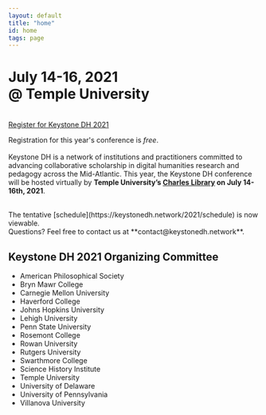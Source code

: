 ```yaml
---
layout: default
title: "home"
id: home
tags: page
---
```


# July 14-16, 2021<br/>@ Temple University
  
<br/>
<a class="button button-dark-blue" href="https://charlesstudy.temple.edu/calendar/events/keystone_dh">Register for Keystone DH 2021</a>
 
Registration for this year's conference is *free*.  
<br/>
Keystone DH is a network of institutions and practitioners committed to advancing collaborative scholarship in digital humanities research and pedagogy across the Mid-Atlantic. This year, the Keystone DH conference will be hosted virtually by **Temple University’s [Charles Library](https://www.temple.edu/about/libraries/charles) on July 14-16th, 2021**.

<br/>
The tentative [schedule](https://keystonedh.network/2021/schedule) is now viewable. 

<br/>
Questions? Feel free to contact us at **contact@keystonedh.network**. 

<br/>

## Keystone DH 2021 Organizing Committee

- American Philosophical Society
- Bryn Mawr College
- Carnegie Mellon University
- Haverford College
- Johns Hopkins University
- Lehigh University
- Penn State University
- Rosemont College
- Rowan University
- Rutgers University
- Swarthmore College
- Science History Institute 
- Temple University
- University of Delaware
- University of Pennsylvania
- Villanova University

